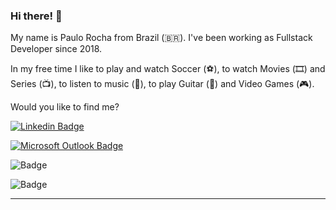 ### Hi there! 👋

My name is Paulo Rocha from Brazil (🇧🇷). I've been working as Fullstack Developer since 2018.

In my free time I like to play and watch Soccer (⚽️), to watch Movies (🎞️) and Series (📺), to listen to music (🎵), to play Guitar (🎸) and Video Games (🎮).

Would you like to find me?

[![Linkedin Badge](https://img.shields.io/badge/-Paulo%20Rocha-blue?style=flat-square&logo=Linkedin&logoColor=white&link=https://www.linkedin.com/in/paulo-rocha-b8556980)](https://www.linkedin.com/in/paulo-rocha-b8556980)

[![Microsoft Outlook Badge](https://img.shields.io/badge/-pauloroberto_consultor@hotmail.com-blue?style=flat-square&logo=microsoftoutlook&logoColor=white&link=mailto:pauloroberto_consultor@hotmail.com)](mailto:pauloroberto_consultor@hotmail.com)

![Badge](https://img.shields.io/badge/Outlook-pauloroberto_consultor@htomail.com-%237159c1?style=for-the-badge&logo=outlook)

![Badge](https://img.shields.io/badge/Outlook-pauloroberto_consultor@htomail.com-%230078D4?style=for-the-badge&logo=Outlook)

____
<!--
[![Paulo's github stats](https://github-readme-stats.vercel.app/api?username=paulo-rocha-b8556980&theme=dark&show_icons=true&count_private=true)](https://github.com/paulo-rocha-b8556980)
-->

<!--
**paulorochadev/paulorochadev** is a ✨ _special_ ✨ repository because its `README.md` (this file) appears on your GitHub profile.

Here are some ideas to get you started:

- 🔭 I’m currently working on ...
- 🌱 I’m currently learning ...
- 👯 I’m looking to collaborate on ...
- 🤔 I’m looking for help with ...
- 💬 Ask me about ...
- 📫 How to reach me: ...
- 😄 Pronouns: ...
- ⚡ Fun fact: ...
-->

